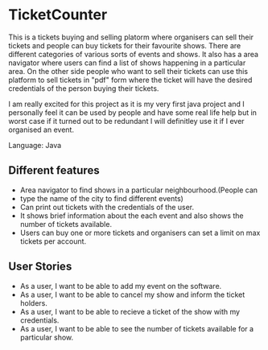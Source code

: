 # TicketCounter
This is a tickets buying and selling platorm where organisers can sell their tickets
and people can buy tickets for their favourite shows. There are different categories of 
various sorts of events and shows. It also has a area navigator where users can 
find a list of shows happening in a particular area. On the other side people who want to 
sell their tickets can use this platform to sell tickets in "pdf"
 form where the ticket will have the desired credentials of the person buying their tickets.

I am really excited for this project as it is my very first java project and I personally feel it 
can be used by people and have some real life help but in worst case if it turned out to be redundant I will 
definitley use it if I ever organised an event.

Language: Java
## Different features

- Area navigator to find shows in a particular neighbourhood.(People can 
- type the name of the city to find different events)
- Can print out tickets with the credentials of the user.
- It shows brief information about the each event and also shows the number of tickets available.
- Users can buy one or more tickets and organisers can set a limit on max tickets per account.

## User Stories

- As a user, I want to be able to add my event on the software.
- As a user, I want to be able to cancel my show and inform the ticket holders.
- As a user, I want to be able to recieve a ticket of the show with my credentials.
- As a user, I want to be able to see the number of tickets available for a particular show.